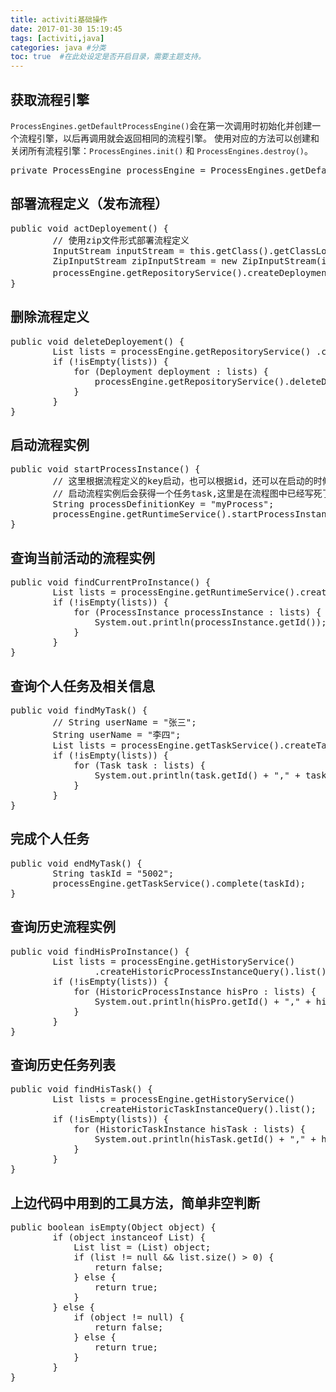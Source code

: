 ```yaml
---
title: activiti基础操作
date: 2017-01-30 15:19:45
tags: [activiti,java]
categories: java #分类
toc: true  #在此处设定是否开启目录，需要主题支持。
---
```

## 获取流程引擎
`ProcessEngines.getDefaultProcessEngine()`会在第一次调用时初始化并创建一个流程引擎，以后再调用就会返回相同的流程引擎。
使用对应的方法可以创建和关闭所有流程引擎：`ProcessEngines.init()` 和  `ProcessEngines.destroy()`。  
<!--more-->
<pre>
private ProcessEngine processEngine = ProcessEngines.getDefaultProcessEngine();  
</pre> 

## 部署流程定义（发布流程） 
<pre>
public void actDeployement() {  
        // 使用zip文件形式部署流程定义  
        InputStream inputStream = this.getClass().getClassLoader().getResourceAsStream("actTest1.zip");  
        ZipInputStream zipInputStream = new ZipInputStream(inputStream);  
        processEngine.getRepositoryService().createDeployment().name("activiti测试").addZipInputStream(zipInputStream).deploy();  
}  
</pre> 

## 删除流程定义
<pre>
public void deleteDeployement() {  
        List<Deployment> lists = processEngine.getRepositoryService() .createDeploymentQuery().list();  
        if (!isEmpty(lists)) {  
            for (Deployment deployment : lists) {  
                processEngine.getRepositoryService().deleteDeployment(deployment.getId());  
            }  
        }  
}  
</pre>

##  启动流程实例
<pre>
public void startProcessInstance() {  
        // 这里根据流程定义的key启动，也可以根据id，还可以在启动的时候加入流程变量,  
        // 启动流程实例后会获得一个任务task,这里是在流程图中已经写死了任务所有者是张三，因此启动的时候会创建一个任务给张三  
        String processDefinitionKey = "myProcess";  
        processEngine.getRuntimeService().startProcessInstanceByKey(processDefinitionKey);  
}  
</pre>

## 查询当前活动的流程实例
<pre>
public void findCurrentProInstance() {  
        List<ProcessInstance> lists = processEngine.getRuntimeService().createProcessInstanceQuery().list();  
        if (!isEmpty(lists)) {  
            for (ProcessInstance processInstance : lists) {  
                System.out.println(processInstance.getId());  
            }  
        }  
}  
</pre> 

## 查询个人任务及相关信息
<pre>
public void findMyTask() {  
        // String userName = "张三";  
        String userName = "李四";  
        List<Task> lists = processEngine.getTaskService().createTaskQuery() .taskAssignee(userName).list();  
        if (!isEmpty(lists)) {  
            for (Task task : lists) {  
                System.out.println(task.getId() + "," + task.getName() + "," + task.getAssignee() + "," + task.getCreateTime());  
            }  
        }  
}  
</pre>

## 完成个人任务
<pre>
public void endMyTask() {  
        String taskId = "5002";  
        processEngine.getTaskService().complete(taskId);  
}  
</pre>

## 查询历史流程实例
<pre>
public void findHisProInstance() {  
        List<HistoricProcessInstance> lists = processEngine.getHistoryService()  
                .createHistoricProcessInstanceQuery().list();  
        if (!isEmpty(lists)) {  
            for (HistoricProcessInstance hisPro : lists) {  
                System.out.println(hisPro.getId() + "," + hisPro.getStartTime()+ "," + hisPro.getEndTime());  
            }  
        }  
}  
</pre>

## 查询历史任务列表
<pre>
public void findHisTask() {  
        List<HistoricTaskInstance> lists = processEngine.getHistoryService()  
                .createHistoricTaskInstanceQuery().list();  
        if (!isEmpty(lists)) {  
            for (HistoricTaskInstance hisTask : lists) {  
                System.out.println(hisTask.getId() + "," + hisTask.getAssignee() + "," + hisTask.getName() + "," + hisTask.getStartTime() + "," + hisTask.getEndTime());  
            }  
        }  
} 
</pre> 

## 上边代码中用到的工具方法，简单非空判断
<pre>
public boolean isEmpty(Object object) {  
        if (object instanceof List) {  
            List list = (List) object;  
            if (list != null && list.size() > 0) {  
                return false;  
            } else {  
                return true;  
            }  
        } else {  
            if (object != null) {  
                return false;  
            } else {  
                return true;  
            }  
        }  
}
</pre>  